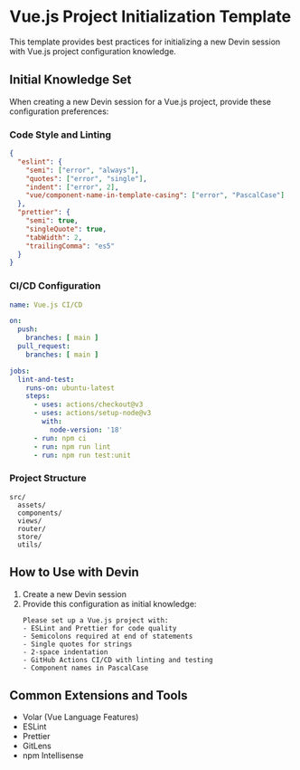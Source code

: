 # Vue.js Project Initialization Template

This template provides best practices for initializing a new Devin session with Vue.js project configuration knowledge.

## Initial Knowledge Set

When creating a new Devin session for a Vue.js project, provide these configuration preferences:

### Code Style and Linting
```json
{
  "eslint": {
    "semi": ["error", "always"],
    "quotes": ["error", "single"],
    "indent": ["error", 2],
    "vue/component-name-in-template-casing": ["error", "PascalCase"]
  },
  "prettier": {
    "semi": true,
    "singleQuote": true,
    "tabWidth": 2,
    "trailingComma": "es5"
  }
}
```

### CI/CD Configuration
```yaml
name: Vue.js CI/CD

on:
  push:
    branches: [ main ]
  pull_request:
    branches: [ main ]

jobs:
  lint-and-test:
    runs-on: ubuntu-latest
    steps:
      - uses: actions/checkout@v3
      - uses: actions/setup-node@v3
        with:
          node-version: '18'
      - run: npm ci
      - run: npm run lint
      - run: npm run test:unit
```

### Project Structure
```
src/
  assets/
  components/
  views/
  router/
  store/
  utils/
```

## How to Use with Devin

1. Create a new Devin session
2. Provide this configuration as initial knowledge:
   ```
   Please set up a Vue.js project with:
   - ESLint and Prettier for code quality
   - Semicolons required at end of statements
   - Single quotes for strings
   - 2-space indentation
   - GitHub Actions CI/CD with linting and testing
   - Component names in PascalCase
   ```

## Common Extensions and Tools
- Volar (Vue Language Features)
- ESLint
- Prettier
- GitLens
- npm Intellisense
